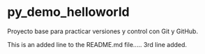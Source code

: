# py_demo_helloworld
Proyecto base para practicar versiones y control con Git y GitHub.

This is an added line to the README.md file.....
3rd line added.
